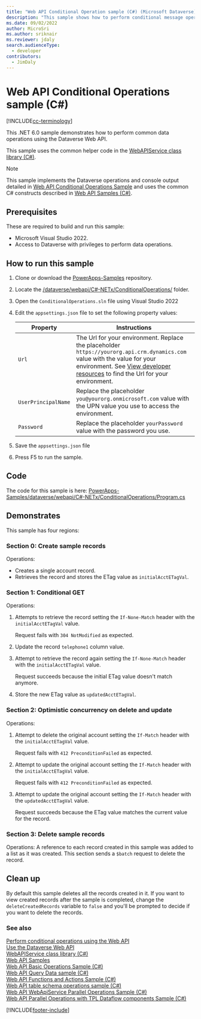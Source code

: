 ```yaml
---
title: "Web API Conditional Operation sample (C#) (Microsoft Dataverse)| Microsoft Docs"
description: "This sample shows how to perform conditional message operations when accessing table rows of the Microsoft Dataverse."
ms.date: 09/02/2022
author: MicroSri
ms.author: sriknair
ms.reviewer: jdaly
search.audienceType:
  - developer
contributors:
  - JimDaly
---
```


# Web API Conditional Operations sample (C#)

[!INCLUDE[cc-terminology](../../includes/cc-terminology.md)]

This .NET 6.0 sample demonstrates how to perform common data operations using the Dataverse Web API.

This sample uses the common helper code in the [WebAPIService class library (C#)](webapiservice.md).
  
> [!NOTE]
> This sample implements the Dataverse operations and console output detailed in [Web API Conditional Operations Sample](../web-api-conditional-operations-sample.md) and uses the common C# constructs described in [Web API Samples (C#)](../web-api-samples-csharp.md).

## Prerequisites

These are required to build and run this sample:

- Microsoft Visual Studio 2022.
- Access to Dataverse with privileges to perform data operations.
  
<a name="bkmk_runSample"></a>
  
## How to run this sample

1. Clone or download the [PowerApps-Samples](https://github.com/microsoft/PowerApps-Samples) repository.
1. Locate the [/dataverse/webapi/C#-NETx/ConditionalOperations/](https://github.com/microsoft/PowerApps-Samples/tree/master/dataverse/webapi/CSharp-NETx/ConditionalOperations) folder.
1. Open the `ConditionalOperations.sln` file using Visual Studio 2022
1. Edit the `appsettings.json` file to set the following property values:

   |Property|Instructions  |
   |---------|---------|
   |`Url`|The Url for your environment. Replace the placeholder `https://yourorg.api.crm.dynamics.com` value with the value for your environment. See [View developer resources](../../view-download-developer-resources.md) to find the Url for your environment. |
   |`UserPrincipalName`|Replace the placeholder `you@yourorg.onmicrosoft.com` value with the UPN value you use to access the environment.|
   |`Password`|Replace the placeholder `yourPassword` value with the password you use.|

1. Save the `appsettings.json` file
1. Press F5 to run the sample.

## Code

The code for this sample is here: [PowerApps-Samples/dataverse/webapi/C#-NETx/ConditionalOperations/Program.cs](https://github.com/microsoft/PowerApps-Samples/blob/master/dataverse/webapi/CSharp-NETx/ConditionalOperations/Program.cs)

## Demonstrates

This sample has four regions:

### Section 0: Create sample records

Operations:

- Creates a single account record.
- Retrieves the record and stores the ETag value as `initialAcctETagVal`.

### Section 1: Conditional GET

Operations:

1. Attempts to retrieve the record setting the `If-None-Match` header with the `initialAcctETagVal` value.

   Request fails with `304 NotModified` as expected.

1. Update the record `telephone1` column value.
1. Attempt to retrieve the record again setting the `If-None-Match` header with the `initialAcctETagVal` value.

   Request succeeds because the initial ETag value doesn't match anymore.

1. Store the new ETag value as `updatedAcctETagVal`.

### Section 2: Optimistic concurrency on delete and update

Operations:

1. Attempt to delete the original account setting the `If-Match` header with the `initialAcctETagVal` value.

   Request fails with `412 PreconditionFailed` as expected.

1. Attempt to update the original account setting the `If-Match` header with the `initialAcctETagVal` value.

   Request fails with `412 PreconditionFailed` as expected.

1. Attempt to update the original account setting the `If-Match` header with the `updatedAcctETagVal` value.

   Request succeeds because the ETag value matches the current value for the record.

### Section 3: Delete sample records

Operations: A reference to each record created in this sample was added to a list as it was created. This section sends a `$batch` request to delete the record.

## Clean up

By default this sample deletes all the records created in it. If you want to view created records after the sample is completed, change the `deleteCreatedRecords` variable to `false` and you'll be prompted to decide if you want to delete the records.

### See also

[Perform conditional operations using the Web API](../perform-conditional-operations-using-web-api.md)<br />
[Use the Dataverse Web API](../overview.md)<br />
[WebAPIService class library (C#)](webapiservice.md)<br />
[Web API Samples](../web-api-samples.md)<br />
[Web API Basic Operations Sample (C#)](webapiservice-basic-operations.md)<br />
[Web API Query Data sample (C#)](webapiservice-query-data.md)<br />
[Web API Functions and Actions Sample (C#)](webapiservice-functions-and-actions.md)<br />
[Web API table schema operations sample (C#)](webapiservice-metadata-operations.md)<br />
[Web API WebApiService Parallel Operations Sample (C#)](webapiservice-parallel-operations.md)<br />
[Web API Parallel Operations with TPL Dataflow components Sample (C#)](webapiservice-tpl-dataflow-parallel-operations.md)<br />

[!INCLUDE[footer-include](../../../../includes/footer-banner.md)]
